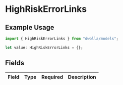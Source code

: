 # HighRiskErrorLinks

## Example Usage

```typescript
import { HighRiskErrorLinks } from "dwolla/models";

let value: HighRiskErrorLinks = {};
```

## Fields

| Field       | Type        | Required    | Description |
| ----------- | ----------- | ----------- | ----------- |